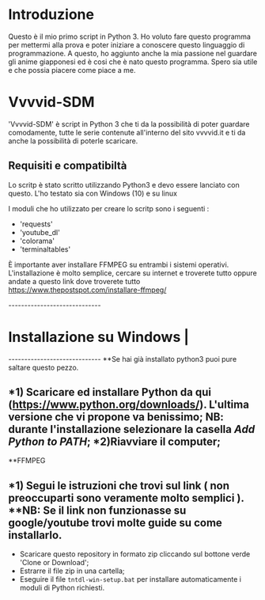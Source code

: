 # Introduzione
Questo è il mio primo script in Python 3. Ho voluto fare questo programma per mettermi alla prova e poter iniziare a conoscere questo linguaggio di programmazione. A questo, ho aggiunto anche la mia passione nel guardare gli anime giapponesi ed è cosi che è nato questo programma. Spero sia utile e che possia piacere come piace a me.

# Vvvvid-SDM

'Vvvvid-SDM' è script in Python 3 che ti da la possibilità di poter guardare comodamente, tutte le serie contenute all'interno del sito vvvvid.it e ti da anche la possibilità di poterle scaricare.

 ## Requisiti e compatibiltà
 Lo scritp è stato scritto utilizzando Python3 e devo essere lanciato con questo. 
 L'ho testato sia con Windows (10) e su linux
 
 I moduli che ho utilizzato per creare lo scritp sono i seguenti :
 
 * 'requests'
 * 'youtube_dl'
 * 'colorama'
 * 'terminaltables'
 
È importante aver installare FFMPEG su entrambi i sistemi operativi. L'installazione è molto semplice, cercare su internet e troverete tutto oppure andate a questo link dove troverete tutto https://www.thepostspot.com/installare-ffmpeg/

*-----------------------------*
# Installazione su Windows    |
*-----------------------------*
**Se hai già installato python3 puoi pure saltare questo pezzo.

*1) Scaricare ed installare Python da qui (https://www.python.org/downloads/). L'ultima versione che vi propone va benissimo;
  **NB: durante l'installazione selezionare la casella *Add Python to PATH***;
*2)Riavviare il computer;
------------------------------------------------------------------------------------------------------------------------------

**FFMPEG

*1) Segui le istruzioni che trovi sul link ( non preoccuparti sono veramente molto semplici ). 
**NB: Se il link non funzionasse su google/youtube trovi molte guide su come installarlo.
------------------------------------------------------------------------------------------------------------------------------

* Scaricare questo repository in formato zip cliccando sul bottone verde 'Clone or Download';
* Estrarre il file zip in una cartella;
* Eseguire il file `tntdl-win-setup.bat` per installare automaticamente i moduli di Python richiesti.
 
 
 
 





